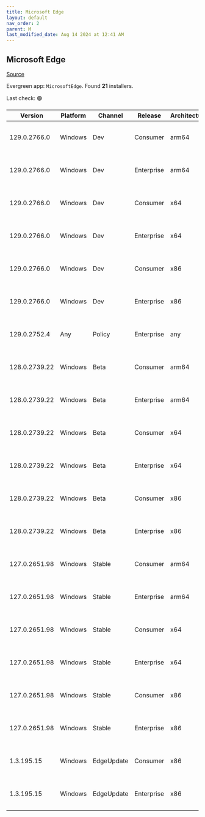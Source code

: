 ```yaml
---
title: Microsoft Edge
layout: default
nav_order: 2
parent: M
last_modified_date: Aug 14 2024 at 12:41 AM
---
```


## Microsoft Edge

[Source](https://www.microsoft.com/edge)

Evergreen app: `MicrosoftEdge`. Found **21** installers.

Last check: 🟢

| Version       | Platform | Channel    | Release    | Architecture | Hash                                                             | URI                                                                                                                                                                                                                                                                                                                      |
| ------------- | -------- | ---------- | ---------- | ------------ | ---------------------------------------------------------------- | ------------------------------------------------------------------------------------------------------------------------------------------------------------------------------------------------------------------------------------------------------------------------------------------------------------------------ |
| 129.0.2766.0  | Windows  | Dev        | Consumer   | arm64        | B60EB56795FD724C88FC1063A76D8C583C267BEDBDD7BD355B1C406E3C11169A | [https://msedge.sf.dl.delivery.mp.microsoft.com/filestreamingservice/files/28bd3a42-d811-4427-bb03-7ad950428ac6/MicrosoftEdgeDevEnterpriseARM64.msi](https://msedge.sf.dl.delivery.mp.microsoft.com/filestreamingservice/files/28bd3a42-d811-4427-bb03-7ad950428ac6/MicrosoftEdgeDevEnterpriseARM64.msi)                 |
| 129.0.2766.0  | Windows  | Dev        | Enterprise | arm64        | B60EB56795FD724C88FC1063A76D8C583C267BEDBDD7BD355B1C406E3C11169A | [https://msedge.sf.dl.delivery.mp.microsoft.com/filestreamingservice/files/28bd3a42-d811-4427-bb03-7ad950428ac6/MicrosoftEdgeDevEnterpriseARM64.msi](https://msedge.sf.dl.delivery.mp.microsoft.com/filestreamingservice/files/28bd3a42-d811-4427-bb03-7ad950428ac6/MicrosoftEdgeDevEnterpriseARM64.msi)                 |
| 129.0.2766.0  | Windows  | Dev        | Consumer   | x64          | 66E5D94BEBE8ED015C0632197F09F3FFD2D5430999B6BE565B07A73FF1D00654 | [https://msedge.sf.dl.delivery.mp.microsoft.com/filestreamingservice/files/f22d33d1-45ca-4f79-88d7-56c90e14c167/MicrosoftEdgeDevEnterpriseX64.msi](https://msedge.sf.dl.delivery.mp.microsoft.com/filestreamingservice/files/f22d33d1-45ca-4f79-88d7-56c90e14c167/MicrosoftEdgeDevEnterpriseX64.msi)                     |
| 129.0.2766.0  | Windows  | Dev        | Enterprise | x64          | 66E5D94BEBE8ED015C0632197F09F3FFD2D5430999B6BE565B07A73FF1D00654 | [https://msedge.sf.dl.delivery.mp.microsoft.com/filestreamingservice/files/f22d33d1-45ca-4f79-88d7-56c90e14c167/MicrosoftEdgeDevEnterpriseX64.msi](https://msedge.sf.dl.delivery.mp.microsoft.com/filestreamingservice/files/f22d33d1-45ca-4f79-88d7-56c90e14c167/MicrosoftEdgeDevEnterpriseX64.msi)                     |
| 129.0.2766.0  | Windows  | Dev        | Consumer   | x86          | F2B981D3DE4D522379655E15133378D6659F636B31204AABBDC4BAD230C18D90 | [https://msedge.sf.dl.delivery.mp.microsoft.com/filestreamingservice/files/2f5d6ad4-916f-4bfd-9e81-7f2dc6d02eb2/MicrosoftEdgeDevEnterpriseX86.msi](https://msedge.sf.dl.delivery.mp.microsoft.com/filestreamingservice/files/2f5d6ad4-916f-4bfd-9e81-7f2dc6d02eb2/MicrosoftEdgeDevEnterpriseX86.msi)                     |
| 129.0.2766.0  | Windows  | Dev        | Enterprise | x86          | F2B981D3DE4D522379655E15133378D6659F636B31204AABBDC4BAD230C18D90 | [https://msedge.sf.dl.delivery.mp.microsoft.com/filestreamingservice/files/2f5d6ad4-916f-4bfd-9e81-7f2dc6d02eb2/MicrosoftEdgeDevEnterpriseX86.msi](https://msedge.sf.dl.delivery.mp.microsoft.com/filestreamingservice/files/2f5d6ad4-916f-4bfd-9e81-7f2dc6d02eb2/MicrosoftEdgeDevEnterpriseX86.msi)                     |
| 129.0.2752.4  | Any      | Policy     | Enterprise | any          | 95DE9465E4901E5A95A2E53F6CE043ED915171608A69F49953F05D606197E4D5 | [https://msedge.sf.dl.delivery.mp.microsoft.com/filestreamingservice/files/c0100825-ce57-4728-8548-8bbe20856945/MicrosoftEdgePolicyTemplates.cab](https://msedge.sf.dl.delivery.mp.microsoft.com/filestreamingservice/files/c0100825-ce57-4728-8548-8bbe20856945/MicrosoftEdgePolicyTemplates.cab)                       |
| 128.0.2739.22 | Windows  | Beta       | Consumer   | arm64        | E5176A841640C2CEC003DCBC56A576793A4CC794DFA756C130FC413B53FB5F75 | [https://msedge.sf.dl.delivery.mp.microsoft.com/filestreamingservice/files/1543fff5-56d2-4828-91ea-513e12457bee/MicrosoftEdgeBetaEnterpriseARM64.msi](https://msedge.sf.dl.delivery.mp.microsoft.com/filestreamingservice/files/1543fff5-56d2-4828-91ea-513e12457bee/MicrosoftEdgeBetaEnterpriseARM64.msi)               |
| 128.0.2739.22 | Windows  | Beta       | Enterprise | arm64        | E5176A841640C2CEC003DCBC56A576793A4CC794DFA756C130FC413B53FB5F75 | [https://msedge.sf.dl.delivery.mp.microsoft.com/filestreamingservice/files/1543fff5-56d2-4828-91ea-513e12457bee/MicrosoftEdgeBetaEnterpriseARM64.msi](https://msedge.sf.dl.delivery.mp.microsoft.com/filestreamingservice/files/1543fff5-56d2-4828-91ea-513e12457bee/MicrosoftEdgeBetaEnterpriseARM64.msi)               |
| 128.0.2739.22 | Windows  | Beta       | Consumer   | x64          | 3970A2B82460B6CAC9E6F0479900111701BD63E7C0B7A31887B9BFC926CA394B | [https://msedge.sf.dl.delivery.mp.microsoft.com/filestreamingservice/files/b29afae4-47a8-44e0-9dc8-36def09f5209/MicrosoftEdgeBetaEnterpriseX64.msi](https://msedge.sf.dl.delivery.mp.microsoft.com/filestreamingservice/files/b29afae4-47a8-44e0-9dc8-36def09f5209/MicrosoftEdgeBetaEnterpriseX64.msi)                   |
| 128.0.2739.22 | Windows  | Beta       | Enterprise | x64          | 3970A2B82460B6CAC9E6F0479900111701BD63E7C0B7A31887B9BFC926CA394B | [https://msedge.sf.dl.delivery.mp.microsoft.com/filestreamingservice/files/b29afae4-47a8-44e0-9dc8-36def09f5209/MicrosoftEdgeBetaEnterpriseX64.msi](https://msedge.sf.dl.delivery.mp.microsoft.com/filestreamingservice/files/b29afae4-47a8-44e0-9dc8-36def09f5209/MicrosoftEdgeBetaEnterpriseX64.msi)                   |
| 128.0.2739.22 | Windows  | Beta       | Consumer   | x86          | 6AF6E58CD96D71098D2540304332783F97F04070913D7B0FCF3758167CB9C6EE | [https://msedge.sf.dl.delivery.mp.microsoft.com/filestreamingservice/files/674cf569-ebee-4541-92f9-58554b9bb377/MicrosoftEdgeBetaEnterpriseX86.msi](https://msedge.sf.dl.delivery.mp.microsoft.com/filestreamingservice/files/674cf569-ebee-4541-92f9-58554b9bb377/MicrosoftEdgeBetaEnterpriseX86.msi)                   |
| 128.0.2739.22 | Windows  | Beta       | Enterprise | x86          | 6AF6E58CD96D71098D2540304332783F97F04070913D7B0FCF3758167CB9C6EE | [https://msedge.sf.dl.delivery.mp.microsoft.com/filestreamingservice/files/674cf569-ebee-4541-92f9-58554b9bb377/MicrosoftEdgeBetaEnterpriseX86.msi](https://msedge.sf.dl.delivery.mp.microsoft.com/filestreamingservice/files/674cf569-ebee-4541-92f9-58554b9bb377/MicrosoftEdgeBetaEnterpriseX86.msi)                   |
| 127.0.2651.98 | Windows  | Stable     | Consumer   | arm64        | E8D3C3BFBEA296A860221DAD81C6DA68AABC322C735DD3F8B7CD8DB065346B6C | [https://msedge.sf.dl.delivery.mp.microsoft.com/filestreamingservice/files/a8f35597-46b7-406f-b3ac-ec1ac8ab75e3/MicrosoftEdgeEnterpriseARM64.msi](https://msedge.sf.dl.delivery.mp.microsoft.com/filestreamingservice/files/a8f35597-46b7-406f-b3ac-ec1ac8ab75e3/MicrosoftEdgeEnterpriseARM64.msi)                       |
| 127.0.2651.98 | Windows  | Stable     | Enterprise | arm64        | E8D3C3BFBEA296A860221DAD81C6DA68AABC322C735DD3F8B7CD8DB065346B6C | [https://msedge.sf.dl.delivery.mp.microsoft.com/filestreamingservice/files/a8f35597-46b7-406f-b3ac-ec1ac8ab75e3/MicrosoftEdgeEnterpriseARM64.msi](https://msedge.sf.dl.delivery.mp.microsoft.com/filestreamingservice/files/a8f35597-46b7-406f-b3ac-ec1ac8ab75e3/MicrosoftEdgeEnterpriseARM64.msi)                       |
| 127.0.2651.98 | Windows  | Stable     | Consumer   | x64          | BBCDB342ECACBF1EDB5D326061CBBBCBFF5558FF48AD4489A442327EE5B0E89D | [https://msedge.sf.dl.delivery.mp.microsoft.com/filestreamingservice/files/c3188b85-9e73-4ed3-a846-1c1e689e7b85/MicrosoftEdgeEnterpriseX64.msi](https://msedge.sf.dl.delivery.mp.microsoft.com/filestreamingservice/files/c3188b85-9e73-4ed3-a846-1c1e689e7b85/MicrosoftEdgeEnterpriseX64.msi)                           |
| 127.0.2651.98 | Windows  | Stable     | Enterprise | x64          | BBCDB342ECACBF1EDB5D326061CBBBCBFF5558FF48AD4489A442327EE5B0E89D | [https://msedge.sf.dl.delivery.mp.microsoft.com/filestreamingservice/files/c3188b85-9e73-4ed3-a846-1c1e689e7b85/MicrosoftEdgeEnterpriseX64.msi](https://msedge.sf.dl.delivery.mp.microsoft.com/filestreamingservice/files/c3188b85-9e73-4ed3-a846-1c1e689e7b85/MicrosoftEdgeEnterpriseX64.msi)                           |
| 127.0.2651.98 | Windows  | Stable     | Consumer   | x86          | 7FF5654EB853C6E5F4F662CC4E8DAD69809DEB3988C22F085A102870BF781B7F | [https://msedge.sf.dl.delivery.mp.microsoft.com/filestreamingservice/files/45b2a3fd-bcf1-43d8-8238-5a1fb695b131/MicrosoftEdgeEnterpriseX86.msi](https://msedge.sf.dl.delivery.mp.microsoft.com/filestreamingservice/files/45b2a3fd-bcf1-43d8-8238-5a1fb695b131/MicrosoftEdgeEnterpriseX86.msi)                           |
| 127.0.2651.98 | Windows  | Stable     | Enterprise | x86          | 7FF5654EB853C6E5F4F662CC4E8DAD69809DEB3988C22F085A102870BF781B7F | [https://msedge.sf.dl.delivery.mp.microsoft.com/filestreamingservice/files/45b2a3fd-bcf1-43d8-8238-5a1fb695b131/MicrosoftEdgeEnterpriseX86.msi](https://msedge.sf.dl.delivery.mp.microsoft.com/filestreamingservice/files/45b2a3fd-bcf1-43d8-8238-5a1fb695b131/MicrosoftEdgeEnterpriseX86.msi)                           |
| 1.3.195.15    | Windows  | EdgeUpdate | Consumer   | x86          | 91F0DEEC7D7319E57477B74A7A5F4D17C15EB2924B53E05A5998D67ECC8201F2 | [https://msedge.sf.dl.delivery.mp.microsoft.com/filestreamingservice/files/932857a7-3fd2-460a-98b9-8625069e5697/MicrosoftEdgeUpdateSetup_X86_1.3.195.15.exe](https://msedge.sf.dl.delivery.mp.microsoft.com/filestreamingservice/files/932857a7-3fd2-460a-98b9-8625069e5697/MicrosoftEdgeUpdateSetup_X86_1.3.195.15.exe) |
| 1.3.195.15    | Windows  | EdgeUpdate | Enterprise | x86          | 91F0DEEC7D7319E57477B74A7A5F4D17C15EB2924B53E05A5998D67ECC8201F2 | [https://msedge.sf.dl.delivery.mp.microsoft.com/filestreamingservice/files/932857a7-3fd2-460a-98b9-8625069e5697/MicrosoftEdgeUpdateSetup_X86_1.3.195.15.exe](https://msedge.sf.dl.delivery.mp.microsoft.com/filestreamingservice/files/932857a7-3fd2-460a-98b9-8625069e5697/MicrosoftEdgeUpdateSetup_X86_1.3.195.15.exe) |
